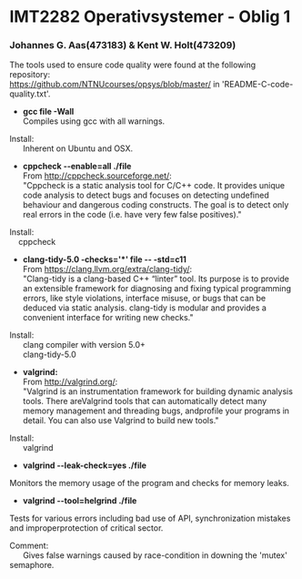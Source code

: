 # IMT2282 Operativsystemer - Oblig 1
### Johannes G. Aas(473183) & Kent W. Holt(473209)


The tools used to ensure code quality were found at the following repository:  
https://github.com/NTNUcourses/opsys/blob/master/ in 'README-C-code-quality.txt'.


* **gcc file -Wall**  
Compiles using gcc with all warnings.

Install:  
&nbsp;&nbsp;&nbsp;&nbsp;&nbsp;&nbsp;Inherent on Ubuntu and OSX.


* **cppcheck --enable=all ./file**  
From http://cppcheck.sourceforge.net/:  
"Cppcheck is a static analysis tool for C/C++ code. It provides unique code analysis to detect bugs and focuses on detecting undefined behaviour and dangerous coding constructs. The goal is to detect only real errors in the code (i.e. have very few false positives)."

Install:  
&nbsp;&nbsp;&nbsp;&nbsp;cppcheck


* **clang-tidy-5.0 -checks='\*' file -- -std=c11**  
From https://clang.llvm.org/extra/clang-tidy/:  
"Clang-tidy is a clang-based C++ “linter” tool. Its purpose is to provide an extensible framework for diagnosing and fixing typical programming errors, like style violations, interface misuse, or bugs that can be deduced via static analysis. clang-tidy is modular and provides a convenient interface for writing new checks."

Install:  
&nbsp;&nbsp;&nbsp;&nbsp;&nbsp;&nbsp;clang compiler with version 5.0+  
&nbsp;&nbsp;&nbsp;&nbsp;&nbsp;&nbsp;clang-tidy-5.0


* **valgrind:**  
From http://valgrind.org/:  
"Valgrind is an instrumentation framework for building dynamic analysis tools. There areValgrind tools that can automatically detect many memory management and threading bugs, andprofile your programs in detail. You can also use Valgrind to build new tools."

Install:  
&nbsp;&nbsp;&nbsp;&nbsp;&nbsp;&nbsp;valgrind

* **valgrind --leak-check=yes ./file**  

Monitors the memory usage of the program and checks for memory leaks.


* **valgrind --tool=helgrind ./file**  

Tests for various errors including bad use of API, synchronization mistakes and improperprotection of critical sector.  

Comment:  
&nbsp;&nbsp;&nbsp;&nbsp;&nbsp;&nbsp;Gives false warnings caused by race-condition in downing the 'mutex' semaphore.
